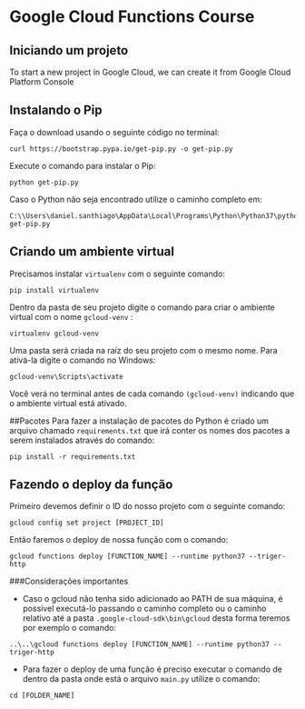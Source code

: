 # Google Cloud Functions Course
## Iniciando um projeto
To start a new project in Google Cloud, we can create it from Google Cloud Platform Console
## Instalando o Pip
Faça o download usando o seguinte código no terminal:
```
curl https://bootstrap.pypa.io/get-pip.py -o get-pip.py
```
Execute o comando para instalar o Pip:
```
python get-pip.py
```

Caso o Python não seja encontrado utilize o caminho completo em:
```
C:\\Users\daniel.santhiago\AppData\Local\Programs\Python\Python37\python get-pip.py
```
## Criando um ambiente virtual
Precisamos instalar `virtualenv` com o seguinte comando:
```
pip install virtualenv
```
Dentro da pasta de seu projeto digite o comando para criar o ambiente virtual com o 
nome `gcloud-venv` :
``` 
virtualenv gcloud-venv
```

Uma pasta será criada na raíz do seu projeto com o mesmo nome.
Para ativá-la digite o comando no Windows:
```
gcloud-venv\Scripts\activate
```

Você verá no terminal antes de cada comando ``(gcloud-venv)``
indicando que o ambiente virtual está ativado.


##Pacotes
Para fazer a instalação de pacotes do Python é criado um arquivo chamado `requirements.txt`
que irá conter os nomes dos pacotes a serem instalados através do comando:
```
pip install -r requirements.txt
```

## Fazendo o deploy da função
Primeiro devemos definir o ID do nosso projeto com o seguinte comando:
```
gcloud config set project [PROJECT_ID]
```

Então faremos o deploy de nossa função com o comando:
```
gcloud functions deploy [FUNCTION_NAME] --runtime python37 --triger-http
```

###Considerações importantes
* Caso o gcloud não tenha sido adicionado ao PATH de sua máquina, é possível executá-lo
 passando o caminho completo ou o caminho relativo até a pasta 
 `.google-cloud-sdk\bin\gcloud` desta forma teremos por exemplo o comando:
 ```
 ..\..\gcloud functions deploy [FUNCTION_NAME] --runtime python37 --triger-http
 ```
 * Para fazer o deploy de uma função é preciso executar o comando de dentro da pasta onde está o arquivo `main.py`
 utilize o comando:
 ```
cd [FOLDER_NAME]
```

